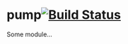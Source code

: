 # pump[![Build Status](https://secure.travis-ci.org//pump.png?branch=master)](http://travis-ci.org//pump)

Some module...
